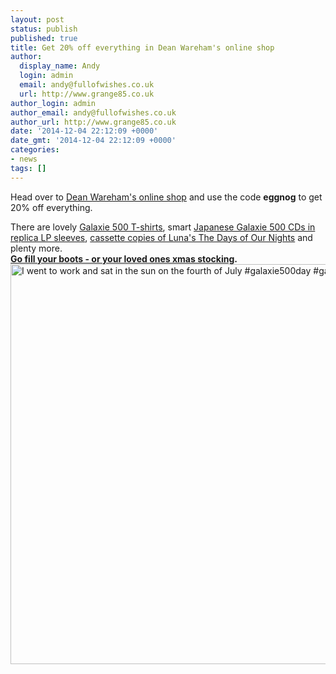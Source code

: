 ```yaml
---
layout: post
status: publish
published: true
title: Get 20% off everything in Dean Wareham's online shop
author:
  display_name: Andy
  login: admin
  email: andy@fullofwishes.co.uk
  url: http://www.grange85.co.uk
author_login: admin
author_email: andy@fullofwishes.co.uk
author_url: http://www.grange85.co.uk
date: '2014-12-04 22:12:09 +0000'
date_gmt: '2014-12-04 22:12:09 +0000'
categories:
- news
tags: []
---
```

<p>Head over to <a href="http://deanwareham.bigcartel.com/products">Dean Wareham's online shop</a> and use the code <strong>eggnog</strong> to get 20% off everything. </p>
<p>There are lovely <a href="http://deanwareham.bigcartel.com/product/galaxie-500-grey-t-shirt">Galaxie 500 T-shirts</a>, smart <a href="http://deanwareham.bigcartel.com/product/today-japanese-mini-lp-replica">Japanese Galaxie 500 CDs in replica LP sleeves</a>, <a href="http://deanwareham.bigcartel.com/product/luna-the-days-of-our-nights-cassette">cassette copies of Luna's The Days of Our Nights</a> and plenty more.<br />
<strong><a href="http://deanwareham.bigcartel.com/products">Go fill your boots - or your loved ones xmas stocking</a>.</strong><br />
<a href="https://www.flickr.com/photos/grange85/14571624355" title="I went to work and sat in the sun on the fourth of July #galaxie500day #galaxie500  #tshirt by Andy Aldridge, on Flickr"><img class="aligncenter" src="https://farm6.staticflickr.com/5154/14571624355_29ec5d1126_z.jpg" width="640" height="640" alt="I went to work and sat in the sun on the fourth of July #galaxie500day #galaxie500  #tshirt"></a></p>
